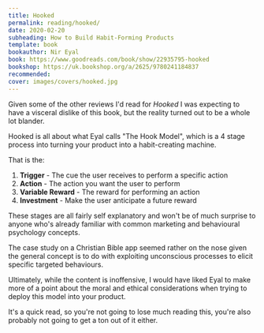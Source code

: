 ```yaml
---
title: Hooked
permalink: reading/hooked/
date: 2020-02-20
subheading: How to Build Habit-Forming Products
template: book
bookauthor: Nir Eyal
book: https://www.goodreads.com/book/show/22935795-hooked
bookshop: https://uk.bookshop.org/a/2625/9780241184837
recommended: 
cover: images/covers/hooked.jpg
---
```


Given some of the other reviews I'd read for *Hooked* I was expecting to have a visceral dislike of this book, but the reality turned out to be a whole lot blander.

Hooked is all about what Eyal calls "The Hook Model", which is a 4 stage process into turning your product into a habit-creating machine.

That is the:

1. **Trigger** - The cue the user receives to perform a specific action
2. **Action** - The action you want the user to perform
3. **Variable Reward** - The reward for performing an action
4. **Investment** - Make the user anticipate a future reward

These stages are all fairly self explanatory and won't be of much surprise to anyone who's already familiar with common marketing and behavioural psychology concepts.

The case study on a Christian Bible app seemed rather on the nose given the general concept is to do with exploiting unconscious processes to elicit specific targeted behaviours.

Ultimately, while the content is inoffensive, I would have liked Eyal to make more of a point about the moral and ethical considerations when trying to deploy this model into your product.

It's a quick read, so you're not going to lose much reading this, you're also probably not going to get a ton out of it either.